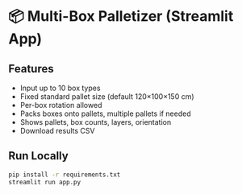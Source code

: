 # 📦 Multi-Box Palletizer (Streamlit App)

## Features

- Input up to 10 box types
- Fixed standard pallet size (default 120×100×150 cm)
- Per-box rotation allowed
- Packs boxes onto pallets, multiple pallets if needed
- Shows pallets, box counts, layers, orientation
- Download results CSV

## Run Locally

```bash
pip install -r requirements.txt
streamlit run app.py
